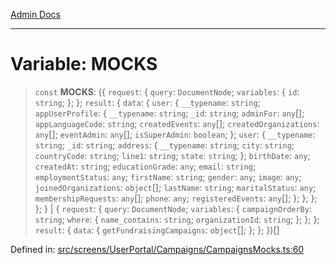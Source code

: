 [Admin Docs](/)

***

# Variable: MOCKS

> `const` **MOCKS**: (\{ `request`: \{ `query`: `DocumentNode`; `variables`: \{ `id`: `string`; \}; \}; `result`: \{ `data`: \{ `user`: \{ `__typename`: `string`; `appUserProfile`: \{ `__typename`: `string`; `_id`: `string`; `adminFor`: `any`[]; `appLanguageCode`: `string`; `createdEvents`: `any`[]; `createdOrganizations`: `any`[]; `eventAdmin`: `any`[]; `isSuperAdmin`: `boolean`; \}; `user`: \{ `__typename`: `string`; `_id`: `string`; `address`: \{ `__typename`: `string`; `city`: `string`; `countryCode`: `string`; `line1`: `string`; `state`: `string`; \}; `birthDate`: `any`; `createdAt`: `string`; `educationGrade`: `any`; `email`: `string`; `employmentStatus`: `any`; `firstName`: `string`; `gender`: `any`; `image`: `any`; `joinedOrganizations`: `object`[]; `lastName`: `string`; `maritalStatus`: `any`; `membershipRequests`: `any`[]; `phone`: `any`; `registeredEvents`: `any`[]; \}; \}; \}; \}; \} \| \{ `request`: \{ `query`: `DocumentNode`; `variables`: \{ `campaignOrderBy`: `string`; `where`: \{ `name_contains`: `string`; `organizationId`: `string`; \}; \}; \}; `result`: \{ `data`: \{ `getFundraisingCampaigns`: `object`[]; \}; \}; \})[]

Defined in: [src/screens/UserPortal/Campaigns/CampaignsMocks.ts:60](https://github.com/PalisadoesFoundation/talawa-admin/blob/main/src/screens/UserPortal/Campaigns/CampaignsMocks.ts#L60)
